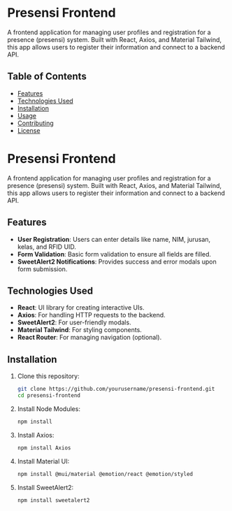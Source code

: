 # Presensi Frontend

A frontend application for managing user profiles and registration for a presence (presensi) system. Built with React, Axios, and Material Tailwind, this app allows users to register their information and connect to a backend API.

## Table of Contents

- [Features](#features)
- [Technologies Used](#technologies-used)
- [Installation](#installation)
- [Usage](#usage)
- [Contributing](#contributing)
- [License](#license)

# Presensi Frontend

A frontend application for managing user profiles and registration for a presence (presensi) system. Built with React, Axios, and Material Tailwind, this app allows users to register their information and connect to a backend API.

## Features

- **User Registration**: Users can enter details like name, NIM, jurusan, kelas, and RFID UID.
- **Form Validation**: Basic form validation to ensure all fields are filled.
- **SweetAlert2 Notifications**: Provides success and error modals upon form submission.

## Technologies Used

- **React**: UI library for creating interactive UIs.
- **Axios**: For handling HTTP requests to the backend.
- **SweetAlert2**: For user-friendly modals.
- **Material Tailwind**: For styling components.
- **React Router**: For managing navigation (optional).

## Installation

1. Clone this repository:
   ```bash
   git clone https://github.com/yourusername/presensi-frontend.git
   cd presensi-frontend


2. Install Node Modules:
   ```bash
   npm install

3. Install Axios:
   ```bash
   npm install Axios

4. Install Material UI:
   ```bash
   npm install @mui/material @emotion/react @emotion/styled

4. Install SweetAlert2:
   ```bash
   npm install sweetalert2
